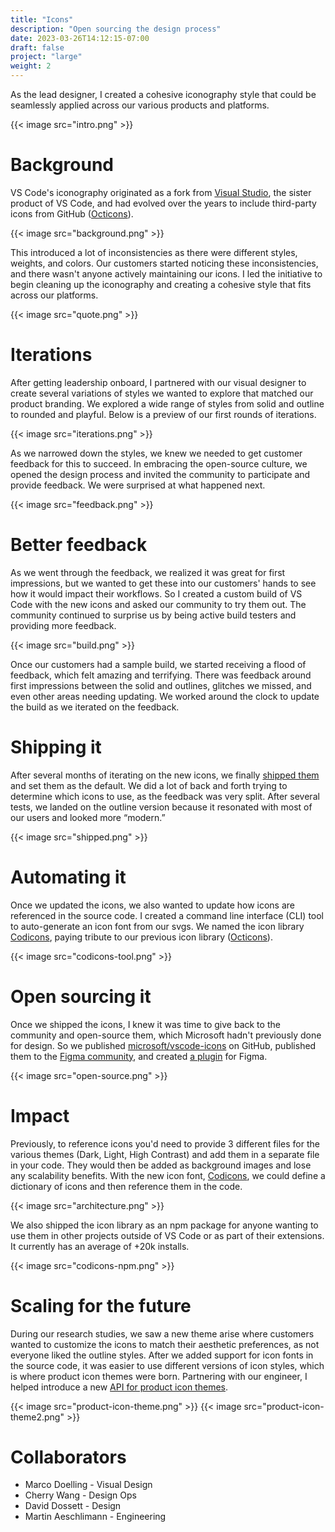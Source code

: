 ```yaml
---
title: "Icons"
description: "Open sourcing the design process"
date: 2023-03-26T14:12:15-07:00
draft: false
project: "large"
weight: 2
---
```


As the lead designer, I created a cohesive iconography style that could be seamlessly applied across our various products and platforms.

{{< image src="intro.png" >}}

# Background

VS Code's iconography originated as a fork from [Visual Studio](https://visualstudio.microsoft.com/vs/), the sister product of VS Code, and had evolved over the years to include third-party icons from GitHub ([Octicons](https://primer.github.io/octicons/)).

{{< image src="background.png" >}}

This introduced a lot of inconsistencies as there were different styles, weights, and colors. Our customers started noticing these inconsistencies, and there wasn't anyone actively maintaining our icons. I led the initiative to begin cleaning up the iconography and creating a cohesive style that fits across our platforms.

{{< image src="quote.png" >}}

# Iterations

After getting leadership onboard, I partnered with our visual designer to create several variations of styles we wanted to explore that matched our product branding. We explored a wide range of styles from solid and outline to rounded and playful. Below is a preview of our first rounds of iterations.

{{< image src="iterations.png" >}}

As we narrowed down the styles, we knew we needed to get customer feedback for this to succeed. In embracing the open-source culture, we opened the design process and invited the community to participate and provide feedback. We were surprised at what happened next.

{{< image src="feedback.png" >}}

# Better feedback

As we went through the feedback, we realized it was great for first impressions, but we wanted to get these into our customers' hands to see how it would impact their workflows. So I created a custom build of VS Code with the new icons and asked our community to try them out. The community continued to surprise us by being active build testers and providing more feedback.

{{< image src="build.png" >}}

Once our customers had a sample build, we started receiving a flood of feedback, which felt amazing and terrifying. There was feedback around first impressions between the solid and outlines, glitches we missed, and even other areas needing updating. We worked around the clock to update the build as we iterated on the feedback.

# Shipping it

After several months of iterating on the new icons, we finally [shipped them](https://code.visualstudio.com/updates/v1_37#_new-product-icons) and set them as the default. We did a lot of back and forth trying to determine which icons to use, as the feedback was very split. After several tests, we landed on the outline version because it resonated with most of our users and looked more “modern.”

{{< image src="shipped.png" >}}

# Automating it

Once we updated the icons, we also wanted to update how icons are referenced in the source code. I created a command line interface (CLI) tool to auto-generate an icon font from our svgs. We named the icon library [Codicons](https://github.com/microsoft/vscode-codicons/), paying tribute to our previous icon library ([Octicons](https://primer.style/design/foundations/icons/)).

{{< image src="codicons-tool.png" >}}

# Open sourcing it

Once we shipped the icons, I knew it was time to give back to the community and open-source them, which Microsoft hadn't previously done for design. So we published [microsoft/vscode-icons](https://github.com/microsoft/vscode-icons) on GitHub, published them to the [Figma community](https://www.figma.com/c/file/768673354734944365), and created [a plugin](https://www.figma.com/community/plugin/786075219184960694) for Figma.

{{< image src="open-source.png" >}}

# Impact

Previously, to reference icons you'd need to provide 3 different files for the various themes (Dark, Light, High Contrast) and add them in a separate file in your code. They would then be added as background images and lose any scalability benefits. With the new icon font, [Codicons](https://github.com/microsoft/vscode-codicons/), we could define a dictionary of icons and then reference them in the code.

{{< image src="architecture.png" >}}

We also shipped the icon library as an npm package for anyone wanting to use them in other projects outside of VS Code or as part of their extensions. It currently has an average of +20k installs.

{{< image src="codicons-npm.png" >}}

# Scaling for the future

During our research studies, we saw a new theme arise where customers wanted to customize the icons to match their aesthetic preferences, as not everyone liked the outline styles. After we added support for icon fonts in the source code, it was easier to use different versions of icon styles, which is where product icon themes were born. Partnering with our engineer, I helped introduce a new [API for product icon themes](https://code.visualstudio.com/api/extension-guides/product-icon-theme).

{{< image src="product-icon-theme.png" >}}
{{< image src="product-icon-theme2.png" >}}

# Collaborators

- Marco Doelling - Visual Design
- Cherry Wang - Design Ops
- David Dossett - Design
- Martin Aeschlimann - Engineering